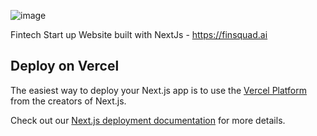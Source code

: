 ![image](https://github.com/user-attachments/assets/03627130-93d4-42c8-a57e-ef51b29e61a2)



Fintech Start up Website built with NextJs - https://finsquad.ai

## Deploy on Vercel

The easiest way to deploy your Next.js app is to use the [Vercel Platform](https://vercel.com/new?utm_medium=default-template&filter=next.js&utm_source=create-next-app&utm_campaign=create-next-app-readme) from the creators of Next.js.

Check out our [Next.js deployment documentation](https://nextjs.org/docs/app/building-your-application/deploying) for more details.
